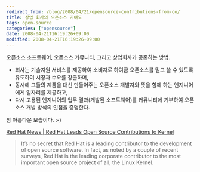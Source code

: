 ```yaml
---
redirect_from: /blog/2008/04/21/opensource-contributions-from-co/
title: 상업 회사의 오픈소스 기여도
tags: open-source
categories: ["opensource"]
date: 2008-04-21T16:19:26+09:00
modified: 2008-04-21T16:19:26+09:00
---
```

오픈소스 소프트웨어, 오픈소스 커뮤니티, 그리고 상업회사가 공존하는 방법.

* 회사는 기술지원 서비스를 제공하여 소비자로 하여금 오픈소스를 믿고
  쓸 수 있도록 유도하여 시장과 수요를 창출하며,
* 동시에 그들의 제품을 대신 만들어주는 오픈소스 개발자와 뜻을 함께
  하는 엔지니어에게 일자리를 제공하고,
* 다시 고용된 엔지니어의 업무 결과(개발된 소프트웨어)를 커뮤니티에
  기부하여 오픈소스 개발 방식의 잇점을 증명한다.

참 아름다운 모습이다. :-)

[Red Hat News \| Red Hat Leads Open Source Contributions to Kernel](http://www.press.redhat.com/2008/04/08/red-hat-leads-open-source-contributions-to-kernel/)

> It’s no secret that Red Hat is a leading contributor to the development of open source software. In fact, as noted by a couple of recent surveys, Red Hat is the leading corporate contributor to the most important open source project of all, the Linux Kernel.
